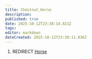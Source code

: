 ```yaml
---
title: Chestnut_Horse
description: 
published: true
date: 2025-10-12T23:38:14.821Z
tags: 
editor: markdown
dateCreated: 2025-10-12T23:38:11.036Z
---
```


1.  REDIRECT [Horse](Horse "wikilink")